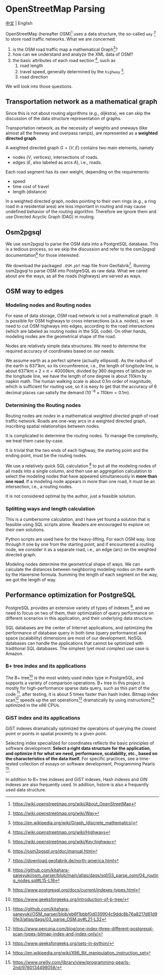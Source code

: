 # OpenStreetMap Parsing

[中文](./docs/zh-CN/OSM-zh-CN.md) | English

OpenStreetMap (hereafter OSM)[^1] uses a data structure, the so-called `way` [^2] to store road traffic networks.
What we are concerned:

1. is the OSM road traffic map a mathematical Graph[^3]?
1. how can we understand and analyze the XML data of OSM?
1. the basic attributes of each road section [^4], such as
    1. road length
    1. travel speed, generally determined by the `highway` [^5].
    1. road direction

We will look into those questions.

## Transportation network as a mathematical graph

Since this is not about routing algorithms (e.g., dijkstra), we can skip the discussion of the data structure representation of graphs.

Transportation network, as the necessity of weights and oneways (like almost all the freeway and overpass ramps), are represented as a **weighted directed graph**.

A weighted directed graph $G = (V, E)$ contains two main elements, namely
- nodes ($V$, vertices), intersections of roads.
- edges ($E$, also labeled as arcs $A$), i.e., roads.

Each road segment has its own weight, depending on the requirements:
- speed
- time cost of travel
- length (distance)

In a weighted directed graph, nodes pointing to their own rings (e.g., a ring road in a residential area) are less important in routing and may cause undefined behavior of the routing algorithm.
Therefore we ignore them and use Directed Acyclic Graph (DAG) in routing.

## Osm2pgsql

We use osm2pgsql to parse the OSM data into a PostgreSQL database.
This is a tedious process, so we skip the discussion and refer to the osm2pgsql documentation[^6] for those interested.

We download the packaged `.OSM.pbf` map file from Geofabrik[^7].
Running osm2pgsql to parse OSM into PostgreSQL as raw data. What we cared about are the ways, as all the roads (highways) are served as ways.

## OSM way to edges

### Modeling nodes and Routing nodes

For ease of data storage, OSM road network is not a mathematical graph .
It is possible for OSM highways to cross intersections (a.k.a. nodes), so we need to cut OSM highways into edges, according to the road intersections (which are labeled as routing nodes in the SQL code).
On other hands, modeling nodes are the geometrical shape of the road.

Nodes are relatively simple data structures. We need to determine the required accuracy of coordinates based on our needs.

We assume earth as a perfect sphere (actually ellipsoid). As the radius of the earth is $6371km$, so its circumference, i.e., the length of longitude line, is about $6371km \times 2 \times \pi = 40009km$, divided by 360 degrees of latitude on the longitude line, we have the length of one degree is about 110km by napkin math.
The human walking scale is about 0.1m order of magnitude, which is sufficient for routing use, so it is easy to get that the accuracy of 6 decimal places can satisfy the demand ($10^{-6} \times 110km = 0.1m$).

### Determining the Routing nodes

Routing nodes are *nodes* in a mathematical *weighted directed graph* of road traffic network.
Roads are one-way arcs in a weighted directed graph, inscribing spatial relationships between nodes.

It is complicated to determine the routing nodes. To manage the complexity, we treat them case-by-case.

It is trivial that the two ends of each highway, the starting point and the ending point, must be the routing nodes.

We use a relatively quick SQL calculation [^8] to put all the modeling nodes of all roads into a single column, and then use an aggregation calculation to select the modeling nodes that have appeared simultaneously in __more than one road__.
If a modeling node appears in more than one road, it must be an intersection, i.e., a routing nodes.

It is not considered optimal by the author, just a feasible solution.

### Splitting ways and length calculation

This is a cumbersome calculation, and I have yet found a solution that is feasible using SQL scripts alone. Readers are encouraged to explore on their own solutions.

Python scripts are used here for the heavy-lifting. For each OSM way, loop through it one by one from the starting point, and if encountered a routing node, we consider it as a separate road, i.e., an edge (arc) on the weighted directed graph.

Modeling nodes determine the geometrical shape of ways.
We can calculate the distances between neighboring modeling nodes on the earth by the Haversine formula.
Summing the length of each segment on the way, we got the length of way.

## Performance optimization for PostgreSQL

PostgreSQL provides an extensive variety of types of indexes [^9], and we need to focus on two of them, their optimization of query performance on different scenarios in this application, and their underlying data structure.

SQL databases are the center of Internet applications, and optimizing the performance of database query in both time (query performance) and space (scalability) dimensions are most of our development.
NoSQL databases can handle the applications that cannot be optimized with traditional SQL databases. 
The simplest (yet most complex) use case is Amazon.

### B+ tree index and its applications

The B+ tree[^11] is the most widely used index type in PostgreSQL, and supports a variety of comparison operations.
B+ tree in this project is mostly for high-performance sparse data query, such as this part of the code [^10], after testing, it is about 5 times faster than hash index.
Bitmap index scan[^12] speeds up the set operations[^14] dramatically by using instructions[^13] optimized in the x86 CPUs.

### GiST index and its applications

GiST indexes dramatically optimized the operations of querying the closest point or points in spatial proximity to a given point.

Selecting index specialized for coordinates reflects the basic principles of software development: __Select a right data structure for the application, and optimize it for what we need, performance, scalability, etc., based on the characteristics of the data itself.__
For specific practices, see a time-tested collection of essays on software development, Programming Pearls [^15].

In addition to B+ tree indexes and GiST indexes, Hash indexes and GIN indexes are also frequently used.
In addition, hstore is also a frequently used data structure.

[^1]: https://wiki.openstreetmap.org/wiki/About_OpenStreetMap
[^2]: https://wiki.openstreetmap.org/wiki/Way
[^3]: https://en.wikipedia.org/wiki/Graph_(discrete_mathematics)
[^4]: https://wiki.openstreetmap.org/wiki/Highways
[^5]: https://wiki.openstreetmap.org/wiki/Key:highway
[^6]: https://osm2pgsql.org/doc/manual.html
[^7]: https://download.geofabrik.de/north-america.html
[^8]: https://github.com/kitahara-saneyuki/osm_parser/blob/main/atlas/dags/sql/03_parse_osm/04_routing_nodes.sql#L15-L18
[^9]: https://www.postgresql.org/docs/current/indexes-types.html
[^10]: https://github.com/kitahara-saneyuki/OSM_parser/blob/eb6f1bbbf0d039904c9ddc8b76a8217d61d90fe3/atlas/dags/03_parse_OSM.py#L21-L32
[^11]: https://www.geeksforgeeks.org/introduction-of-b-tree/
[^12]: https://www.percona.com/blog/one-index-three-different-postgresql-scan-types-bitmap-index-and-index-only/
[^13]: https://en.wikipedia.org/wiki/X86_Bit_manipulation_instruction_set
[^14]: https://www.geeksforgeeks.org/sets-in-python/
[^15]: https://www.oreilly.com/library/view/programming-pearls-2nd/9780134498058/

